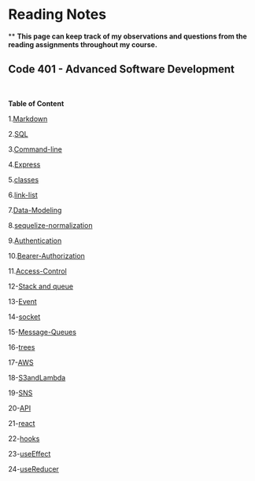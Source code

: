 # Reading Notes
**
**This page can keep track of my observations and questions from the reading assignments throughout my course.**<br>


## Code 401 - Advanced Software Development
<br>

**Table of Content**


1.[Markdown](./markdown.md)

2.[SQL](./sqlEX.md)

3.[Command-line](./commandline.md)

4.[Express](./express.md)

5.[classes](classes.md)

6.[link-list](./link-list.md)

7.[Data-Modeling](./dataModeling.md)

8.[sequelize-normalization](./sequelize-normalization.md)

9.[Authentication](./Authentication.md)

10.[Bearer-Authorization](./BearerAuthorization.md)

11.[Access-Control](./ACL.md)

12-[Stack and queue](./stack-queue.md)

13-[Event](./event.md)

14-[socket](./socket.md)

15-[Message-Queues](./MessageQueues.md)

16-[trees](./trees.md)

17-[AWS](./aws.md)

18-[S3andLambda](./S3Lambda.md)

19-[SNS](./sns.md)

20-[API](./API.md)

21-[react](./react.md)

22-[hooks](./hooks.md)

23-[useEffect](./useEffect.md)

24-[useReducer](./useReducer.md)